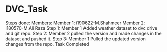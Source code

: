 # DVC_Task
<!-- dvc remote add -d gdrive drive/u/3/folders/1BibpuapkuAAfBCuCV7bVycWr42FN2owV 
dvc push -r gdrive
dvc pull -r gdrive -->
Steps done: 
Members: 
Member 1: i190622-M.Shahmeer
Member 2: i180570-M.Ali Raza
Step 1: Member 1 Added weather dataset to dvc drive and git repo.
Step 2: Member 2 pulled the version and made changes in the dataset and pushed it.
Step 3: Member 1 Pulled the updated version changes from the repo.
Task Completed